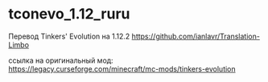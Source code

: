 # tconevo_1.12_ruru
Перевод Tinkers' Evolution на 1.12.2 https://github.com/ianlavr/Translation-Limbo

ссылка на оригинальный мод: https://legacy.curseforge.com/minecraft/mc-mods/tinkers-evolution
